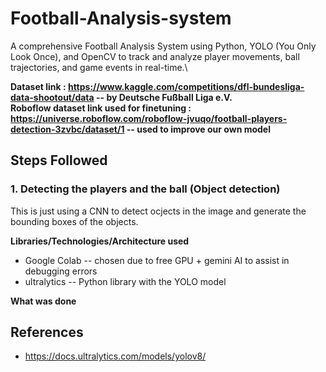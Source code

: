 # Football-Analysis-system

A comprehensive Football Analysis System using Python, YOLO (You Only Look Once), and OpenCV to track and analyze player movements, ball trajectories, and game events in real-time.\

**Dataset link : https://www.kaggle.com/competitions/dfl-bundesliga-data-shootout/data -- by Deutsche Fußball Liga e.V.** \
**Roboflow dataset link used for finetuning : https://universe.roboflow.com/roboflow-jvuqo/football-players-detection-3zvbc/dataset/1 -- used to improve our own model**

## Steps Followed

### 1. Detecting the players and the ball (Object detection)

This is just using a CNN to detect ocjects in the image and generate the bounding boxes of the objects.

**Libraries/Technologies/Architecture used**

- Google Colab -- chosen due to free GPU + gemini AI to assist in debugging errors
- ultralytics -- Python library with the YOLO model

**What was done**

## References

- https://docs.ultralytics.com/models/yolov8/
